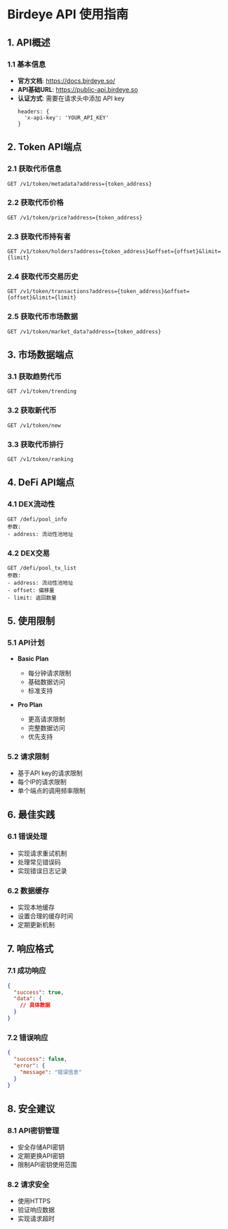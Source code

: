 # Birdeye API 使用指南

## 1. API概述

### 1.1 基本信息
- **官方文档**: https://docs.birdeye.so/
- **API基础URL**: https://public-api.birdeye.so
- **认证方式**: 需要在请求头中添加 API key
  ```
  headers: {
    'x-api-key': 'YOUR_API_KEY'
  }
  ```

## 2. Token API端点

### 2.1 获取代币信息
```http
GET /v1/token/metadata?address={token_address}
```

### 2.2 获取代币价格
```http
GET /v1/token/price?address={token_address}
```

### 2.3 获取代币持有者
```http
GET /v1/token/holders?address={token_address}&offset={offset}&limit={limit}
```

### 2.4 获取代币交易历史
```http
GET /v1/token/transactions?address={token_address}&offset={offset}&limit={limit}
```

### 2.5 获取代币市场数据
```http
GET /v1/token/market_data?address={token_address}
```

## 3. 市场数据端点

### 3.1 获取趋势代币
```http
GET /v1/token/trending
```

### 3.2 获取新代币
```http
GET /v1/token/new
```

### 3.3 获取代币排行
```http
GET /v1/token/ranking
```

## 4. DeFi API端点

### 4.1 DEX流动性
```http
GET /defi/pool_info
参数:
- address: 流动性池地址
```

### 4.2 DEX交易
```http
GET /defi/pool_tx_list
参数:
- address: 流动性池地址
- offset: 偏移量
- limit: 返回数量
```

## 5. 使用限制

### 5.1 API计划
- **Basic Plan**
  - 每分钟请求限制
  - 基础数据访问
  - 标准支持

- **Pro Plan**
  - 更高请求限制
  - 完整数据访问
  - 优先支持

### 5.2 请求限制
- 基于API key的请求限制
- 每个IP的请求限制
- 单个端点的调用频率限制

## 6. 最佳实践

### 6.1 错误处理
- 实现请求重试机制
- 处理常见错误码
- 实现错误日志记录

### 6.2 数据缓存
- 实现本地缓存
- 设置合理的缓存时间
- 定期更新机制

## 7. 响应格式

### 7.1 成功响应
```json
{
  "success": true,
  "data": {
    // 具体数据
  }
}
```

### 7.2 错误响应
```json
{
  "success": false,
  "error": {
    "message": "错误信息"
  }
}
```

## 8. 安全建议

### 8.1 API密钥管理
- 安全存储API密钥
- 定期更换API密钥
- 限制API密钥使用范围

### 8.2 请求安全
- 使用HTTPS
- 验证响应数据
- 实现请求超时